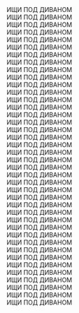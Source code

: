 
<html lang="en">

<head>
    <meta charset="UTF-8">
    <meta http-equiv="X-UA-Compatible" content="IE=edge">
    <meta name="viewport" content="width=device-width, initial-scale=1.0">
    <title>Ира ДР v.1.0</title>
    <link rel="stylesheet" href="style.css">
</head>

<body>
    <!-- Please typing your favorite word!-->
    <div id="ui">
        <div class="text">ИЩИ ПОД ДИВАНОМ</div>
        <div class="text">ИЩИ ПОД ДИВАНОМ</div>
        <div class="text">ИЩИ ПОД ДИВАНОМ</div>
        <div class="text">ИЩИ ПОД ДИВАНОМ</div>
        <div class="text">ИЩИ ПОД ДИВАНОМ</div>
        <div class="text">ИЩИ ПОД ДИВАНОМ</div>
        <div class="text">ИЩИ ПОД ДИВАНОМ</div>
        <div class="text">ИЩИ ПОД ДИВАНОМ</div>
        <div class="text">ИЩИ ПОД ДИВАНОМ</div>
        <div class="text">ИЩИ ПОД ДИВАНОМ</div>
        <div class="text">ИЩИ ПОД ДИВАНОМ</div>
        <div class="text">ИЩИ ПОД ДИВАНОМ</div>
        <div class="text">ИЩИ ПОД ДИВАНОМ</div>
        <div class="text">ИЩИ ПОД ДИВАНОМ</div>
        <div class="text">ИЩИ ПОД ДИВАНОМ</div>
        <div class="text">ИЩИ ПОД ДИВАНОМ</div>
        <div class="text">ИЩИ ПОД ДИВАНОМ</div>
        <div class="text">ИЩИ ПОД ДИВАНОМ</div>
        <div class="text">ИЩИ ПОД ДИВАНОМ</div>
        <div class="text">ИЩИ ПОД ДИВАНОМ</div>
        <div class="text">ИЩИ ПОД ДИВАНОМ</div>
        <div class="text">ИЩИ ПОД ДИВАНОМ</div>
        <div class="text">ИЩИ ПОД ДИВАНОМ</div>
        <div class="text">ИЩИ ПОД ДИВАНОМ</div>
        <div class="text">ИЩИ ПОД ДИВАНОМ</div>
        <div class="text">ИЩИ ПОД ДИВАНОМ</div>
        <div class="text">ИЩИ ПОД ДИВАНОМ</div>
        <div class="text">ИЩИ ПОД ДИВАНОМ</div>
        <div class="text">ИЩИ ПОД ДИВАНОМ</div>
        <div class="text">ИЩИ ПОД ДИВАНОМ</div>
        <div class="text">ИЩИ ПОД ДИВАНОМ</div>
        <div class="text">ИЩИ ПОД ДИВАНОМ</div>
        <div class="text">ИЩИ ПОД ДИВАНОМ</div>
        <div class="text">ИЩИ ПОД ДИВАНОМ</div>
        <div class="text">ИЩИ ПОД ДИВАНОМ</div>
        <div class="text">ИЩИ ПОД ДИВАНОМ</div>
        <div class="text">ИЩИ ПОД ДИВАНОМ</div>
        <div class="text">ИЩИ ПОД ДИВАНОМ</div>
        <div class="text">ИЩИ ПОД ДИВАНОМ</div>
        <div class="text">ИЩИ ПОД ДИВАНОМ</div>
    </div>
</body>

</html>
